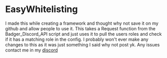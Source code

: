 # EasyWhitelisting

I made this while creating a framework and thought why not save it on my github and allow people to use it. 
This takes a Request function from the Badger_Discord_API script and just uses it to pull the users roles and check if it has a matching role in the config. I probably won't ever make any changes to this as it was just something I said why not post yk. Any issues contact me in my [discord]([https://discord.com/](https://discord.gg/DUVx2wHTV8))

